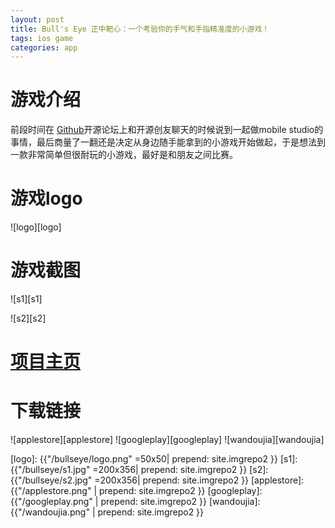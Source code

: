 ```yaml
---
layout: post
title: Bull's Eye 正中靶心：一个考验你的手气和手指精准度的小游戏！   
tags: ios game
categories: app
---
```

# 游戏介绍

前段时间在 [Github][Github]开源论坛上和开源创友聊天的时候说到一起做mobile studio的事情，最后商量了一翻还是决定从身边随手能拿到的小游戏开始做起，于是想法到一款非常简单但很耐玩的小游戏，最好是和朋友之间比赛。

# 游戏logo

![logo][logo]

# 游戏截图

![s1][s1]  

![s2][s2]

# [项目主页][项目主页] 

# 下载链接

![applestore][applestore] ![googleplay][googleplay] ![wandoujia][wandoujia]

[Github]:http://baike.baidu.com/item/github
[项目主页]:http://wuchat.github.io/BullsEye/

[logo]: {{"/bullseye/logo.png" =50x50| prepend: site.imgrepo2 }}
[s1]: {{"/bullseye/s1.jpg" =200x356| prepend: site.imgrepo2 }}
[s2]: {{"/bullseye/s2.jpg" =200x356| prepend: site.imgrepo2 }}
[applestore]: {{"/applestore.png" | prepend: site.imgrepo2 }}
[googleplay]: {{"/googleplay.png" | prepend: site.imgrepo2 }}
[wandoujia]: {{"/wandoujia.png" | prepend: site.imgrepo2 }}